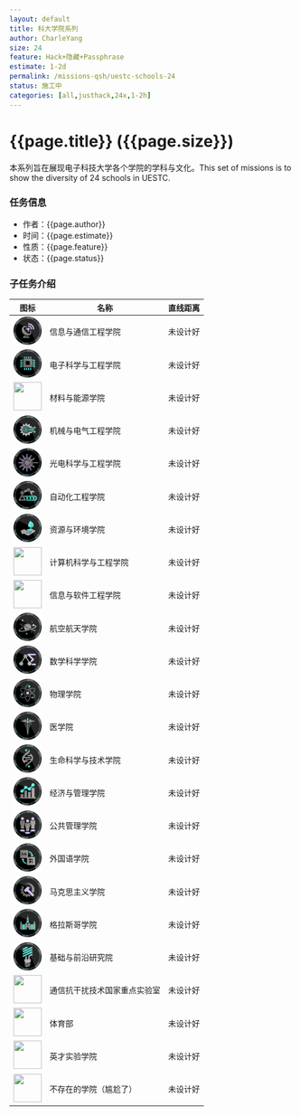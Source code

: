 ```yaml
---
layout: default
title: 科大学院系列
author: CharleYang
size: 24
feature: Hack+隐藏+Passphrase
estimate: 1-2d
permalink: /missions-qsh/uestc-schools-24
status: 施工中
categories: [all,justhack,24x,1-2h] 
---
```


# {{page.title}} ({{page.size}})
本系列旨在展现电子科技大学各个学院的学科与文化。This set of missions is to show the diversity of 24 schools in UESTC.

### 任务信息
- 作者：{{page.author}}
- 时间：{{page.estimate}}
- 性质：{{page.feature}}
- 状态：{{page.status}}

### 子任务介绍

图标 | 名称 | 直线距离
--- | --- | ----
<img src="/assets/missions/uestc-schools-24/1.png" width="50" height="50" /> | 信息与通信工程学院 | 未设计好
<img src="/assets/missions/uestc-schools-24/2.png" width="50" height="50" /> | 电子科学与工程学院 | 未设计好
<img src="/assets/missions/uestc-schools-24/3.png" width="50" height="50" /> | 材料与能源学院 | 未设计好
<img src="/assets/missions/uestc-schools-24/4.png" width="50" height="50" /> | 机械与电气工程学院 | 未设计好
<img src="/assets/missions/uestc-schools-24/5.png" width="50" height="50" /> | 光电科学与工程学院 | 未设计好
<img src="/assets/missions/uestc-schools-24/6.png" width="50" height="50" /> | 自动化工程学院 | 未设计好
<img src="/assets/missions/uestc-schools-24/7.png" width="50" height="50" /> | 资源与环境学院 | 未设计好
<img src="/assets/missions/uestc-schools-24/8.png" width="50" height="50" /> | 计算机科学与工程学院 | 未设计好
<img src="/assets/missions/uestc-schools-24/9.png" width="50" height="50" /> | 信息与软件工程学院 | 未设计好
<img src="/assets/missions/uestc-schools-24/10.png" width="50" height="50" /> | 航空航天学院 | 未设计好
<img src="/assets/missions/uestc-schools-24/11.png" width="50" height="50" /> | 数学科学学院 | 未设计好
<img src="/assets/missions/uestc-schools-24/12.png" width="50" height="50" /> | 物理学院 | 未设计好
<img src="/assets/missions/uestc-schools-24/13.png" width="50" height="50" /> | 医学院 | 未设计好
<img src="/assets/missions/uestc-schools-24/14.png" width="50" height="50" /> | 生命科学与技术学院 | 未设计好
<img src="/assets/missions/uestc-schools-24/15.png" width="50" height="50" /> | 经济与管理学院 | 未设计好
<img src="/assets/missions/uestc-schools-24/16.png" width="50" height="50" /> | 公共管理学院 | 未设计好
<img src="/assets/missions/uestc-schools-24/17.png" width="50" height="50" /> | 外国语学院 | 未设计好
<img src="/assets/missions/uestc-schools-24/18.png" width="50" height="50" /> | 马克思主义学院 | 未设计好
<img src="/assets/missions/uestc-schools-24/19.png" width="50" height="50" /> | 格拉斯哥学院 | 未设计好
<img src="/assets/missions/uestc-schools-24/20.png" width="50" height="50" /> | 基础与前沿研究院 | 未设计好
<img src="/assets/missions/uestc-schools-24/21.png" width="50" height="50" /> | 通信抗干扰技术国家重点实验室 | 未设计好
<img src="/assets/missions/uestc-schools-24/22.png" width="50" height="50" /> | 体育部 | 未设计好
<img src="/assets/missions/uestc-schools-24/23.png" width="50" height="50" /> | 英才实验学院 | 未设计好
<img src="/assets/missions/uestc-schools-24/24.png" width="50" height="50" /> | 不存在的学院（尴尬了） | 未设计好

